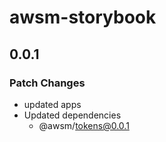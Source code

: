 # awsm-storybook

## 0.0.1

### Patch Changes

- updated apps
- Updated dependencies
  - @awsm/tokens@0.0.1
